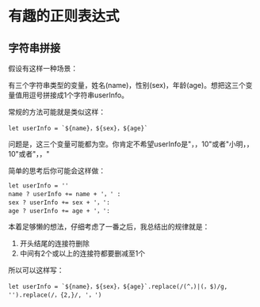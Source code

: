 # 有趣的正则表达式

## 字符串拼接

假设有这样一种场景：

有三个字符串类型的变量，姓名(name)，性别(sex)，年龄(age)。想把这三个变量值用逗号拼接成1个字符串userInfo。

常规的方法可能就是类似这样：
```
let userInfo = `${name}，${sex}，${age}`
```
问题是，这三个变量可能都为空。你肯定不希望userInfo是"，，10"或者"小明，，10"或者"，，"

简单的思考后你可能会这样做：
```
let userInfo = ''
name ? userInfo += name + '，' :
sex ? userInfo += sex + '，':
age ? userInfo += age + '，':
```
本着足够懒的想法，仔细考虑了一番之后，我总结出的规律就是：
1. 开头结尾的连接符删除
2. 中间有2个或以上的连接符都要删减至1个

所以可以这样写：
```
let userInfo = `${name}，${sex}，${age}`.replace(/(^，)|(，$)/g, '').replace(/，{2,}/, '，')
```



